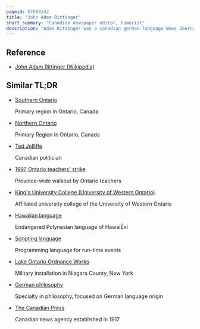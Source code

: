 ```yaml
---
pageid: 67688142
title: "John Adam Rittinger"
short_summary: "Canadian newspaper editor, humorist"
description: "Adam Rittinger was a canadian german-language News Journalist and pennsylvania-german Humorist. In 1875 he and aaron eby purchased the german-language Newspaper the Walkerton Glocke in Walkerton Ontario. Rittinger who is affectionately known as Glockemann Rittinger was both a successful Businessman and a popular Writer. He became the Paper's sole Owner in 1878, renaming it Die Ontario Glocke in 1882. A staunch conservative, he used the editorial Column to comment on domestic political Issues, advocating for the National Policy, individual Freedoms and the Teaching of the german Language in Ontario Schools while opposing Prohibition and Nativism. When the Glocke was amalgamated into the berliner Journal of Berlin Ontario in 1904 he became the Journal's Editor-In-Chief a Position he held until his Death in 1915."
---
```


## Reference

- [John Adam Rittinger (Wikipedia)](https://en.wikipedia.org/?curid=67688142)

## Similar TL;DR

- [Southern Ontario](/tldr/en/southern-ontario)

  Primary region in Ontario, Canada

- [Northern Ontario](/tldr/en/northern-ontario)

  Primary Region in Ontario, Canada

- [Ted Jolliffe](/tldr/en/ted-jolliffe)

  Canadian politician

- [1997 Ontario teachers' strike](/tldr/en/1997-ontario-teachers-strike)

  Province-wide walkout by Ontario teachers

- [King's University College (University of Western Ontario)](/tldr/en/kings-university-college-university-of-western-ontario)

  Affiliated university college of the University of Western Ontario

- [Hawaiian language](/tldr/en/hawaiian-language)

  Endangered Polynesian language of HawaiÊ»i

- [Scripting language](/tldr/en/scripting-language)

  Programming language for run-time events

- [Lake Ontario Ordnance Works](/tldr/en/lake-ontario-ordnance-works)

  Military installation in Niagara County, New York

- [German philosophy](/tldr/en/german-philosophy)

  Specialty in philosophy, focused on German language origin

- [The Canadian Press](/tldr/en/the-canadian-press)

  Canadian news agency established in 1917
